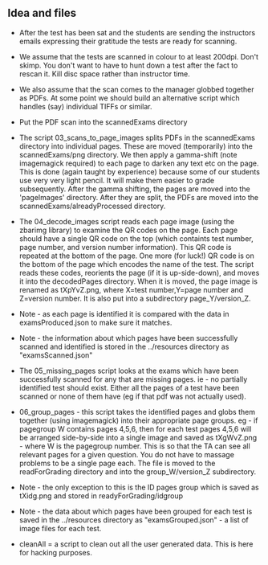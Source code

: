 ## Idea and files
* After the test has been sat and the students are sending the instructors emails expressing their gratitude the tests are ready for scanning.
* We assume that the tests are scanned in colour to at least 200dpi. Don't skimp. You don't want to have to hunt down a test after the fact to rescan it. Kill disc space rather than instructor time.
* We also assume that the scan comes to the manager globbed together as PDFs. At some point we should build an alternative script which handles (say) individual TIFFs or similar.
* Put the PDF scan into the scannedExams directory
* The script 03_scans_to_page_images splits PDFs in the scannedExams directory into individual pages. These are moved (temporarily) into the scannedExams/png directory. We then apply a gamma-shift (note imagemagick required) to each page to darken any text etc on the page. This is done (again taught by experience) because some of our students use very very light pencil. It will make them easier to grade subsequently.  After the gamma shifting, the pages are moved into the 'pageImages' directory. After they are split, the PDFs are moved into the scannedExams/alreadyProcessed directory.
* The 04_decode_images script reads each page image (using the zbarimg library) to examine the QR codes on the page. Each page should have a single QR code on the top (which containts test number, page number, and version number information). This QR code is repeated at the bottom of the page. One more (for luck!) QR code is on the bottom of the page which encodes the name of the test. The script reads these codes, reorients the page (if it is up-side-down), and moves it into the decodedPages directory. When it is moved, the page image is renamed as tXpYvZ.png, where X=test number,Y=page number and Z=version number. It is also put into a subdirectory page_Y/version_Z.
 * Note - as each page is identified it is compared with the data in examsProduced.json to make sure it matches.
 * Note - the information about which pages have been successfully scanned and identified is stored in the ../resources directory as "examsScanned.json"

* The 05_missing_pages script looks at the exams which have been successfully scanned for any that are missing pages. ie - no partially identified test should exist. Either all the pages of a test have been scanned or none of them have (eg if that pdf was not actually used).

* 06_group_pages - this script takes the identified pages and globs them together (using imagemagick) into their appropriate page groups. eg - if pagegroup W contains pages 4,5,6, then for each test pages 4,5,6 will be arranged side-by-side into a single image and saved as tXgWvZ.png - where W is the pagegroup number. This is so that the TA can see all relevant pages for a given question. You do not have to massage problems to be a single page each. The file is moved to the readForGrading directory and into the group_W/version_Z subdirectory.
 * Note - the only exception to this is the ID pages group which is saved as tXidg.png and stored in readyForGrading/idgroup
 * Note - the data about which pages have been grouped for each test is saved in the ../resources directory as "examsGrouped.json" - a list of image files for each test.

* cleanAll = a script to clean out all the user generated data. This is here for hacking purposes.
